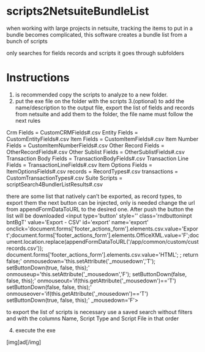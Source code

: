 # scripts2NetsuiteBundleList
when working with large projects in netsuite, tracking the items to put in a bundle becomes complicated, this software creates a bundle list from a bunch of scripts

only searches for fields records and scripts
it goes through subfolders
# Instructions
1. is recommended copy the scripts to analyze to a new folder.
2. put the exe file on the folder with the scripts
3.(optional) to add the name/description to the output file, export the list of fields and records from netsuite and add them to the folder, the file name must follow the next rules

Crm Fields = CustomCRMFields#.csv
Entity Fields = CustomEntityFields#.csv
Item Fields = CustomItemFields#.csv
Item Number Fields = CustomItemNumberFields#.csv
Other Record Fields = OtherRecordFields#.csv
Other Sublist Fields = OtherSublistFields#.csv
Transaction Body Fields = TransactionBodyFields#.csv
Transaction Line Fields = TransactionLineFields#.csv
Item Options Fields = ItemOptionsFields#.csv
records = RecordTypes#.csv
transactions = CustomTransactionTypes#.csv
Suite Scripts = scriptSearch4BundlerListResults#.csv

there are some list that natively can’t be exported, as record types, to export them the next button can be injected, only is needed change the url from appendFormDataToURL to the desired one. After push the button the list will be downloaded
<input type='button' style='' class='rndbuttoninpt bntBgT' value='Export - CSV' id='export' name='export' onclick='document.forms['footer_actions_form'].elements.csv.value='Export';document.forms['footer_actions_form'].elements.OfficeXML.value='F';document.location.replace(appendFormDataToURL('/app/common/custom/custrecords.csv')); document.forms['footer_actions_form'].elements.csv.value='HTML'; ; return false;' onmousedown='this.setAttribute('_mousedown','T'); setButtonDown(true, false, this);' onmouseup='this.setAttribute('_mousedown','F'); setButtonDown(false, false, this);' onmouseout='if(this.getAttribute('_mousedown')=='T') setButtonDown(false, false, this);' onmouseover='if(this.getAttribute('_mousedown')=='T') setButtonDown(true, false, this);' _mousedown='F'>

to export the list of scripts is necessary use a saved search without filters and with the columns Name, Script Type and Script File in that order

4. execute the exe

[img]ad[/img]

